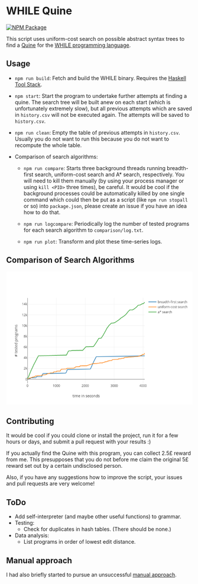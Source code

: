 # WHILE Quine

[![NPM Package](https://img.shields.io/npm/v/while-quine.svg)](https://www.npmjs.com/package/while-quine)

This script uses uniform-cost search on possible abstract syntax trees to find a [Quine](https://en.wikipedia.org/wiki/Quine_(programming)) for the [WHILE programming language](https://github.com/alexj136/HWhile).

## Usage

- `npm run build`: Fetch and build the WHILE binary. Requires the [Haskell Tool Stack](https://docs.haskellstack.org/en/stable/README/).

- `npm start`: Start the program to undertake further attempts at finding a quine. The search tree will be built anew on each start (which is unfortunately extremely slow), but all previous attempts which are saved in `history.csv` will not be executed again. The attempts will be saved to `history.csv`.

- `npm run clean`: Empty the table of previous attempts in `history.csv`. Usually you do not want to run this because you do not want to recompute the whole table.

- Comparison of search algorithms:

  - `npm run compare`: Starts three background threads running breadth-first search, uniform-cost search and A* search, respectively. You will need to kill them manually (by using your process manager or using `kill <PID>` three times), be careful. It would be cool if the background processes could be automatically killed by one single command which could then be put as a script (like `npm run stopall` or so) into `package.json`, please create an issue if you have an idea how to do that.

  - `npm run logcompare`: Periodically log the number of tested programs for each search algorithm to `comparison/log.txt`.

  - `npm run plot`: Transform and plot these time-series logs.

## Comparison of Search Algorithms

![Comparison of the runtime of breadth-first search, uniform-cost search, and A* search](comparison/comparison.png)

## Contributing

It would be cool if you could clone or install the project, run it for a few hours or days, and submit a pull request with your results :)

If you actually find the Quine with this program, you can collect 2.5£ reward from me. This presupposes that you do not before me claim the original 5£ reward set out by a certain undisclosed person.

Also, if you have any suggestions how to improve the script, your issues and pull requests are very welcome!

## ToDo

- Add self-interpreter (and maybe other useful functions) to grammar.
- Testing:
  - Check for duplicates in hash tables. (There should be none.)
- Data analysis:
  - List programs in order of lowest edit distance.

## Manual approach

I had also briefly started to pursue an unsuccessful [manual approach](https://github.com/davidpomerenke/while-quine/quine.md).